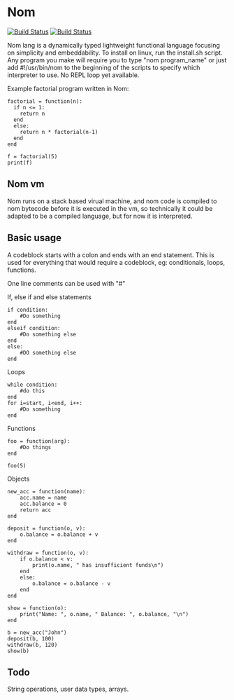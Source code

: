# Nom

[![Build Status](https://upload.wikimedia.org/wikipedia/commons/f/f8/License_icon-mit-88x31-2.svg)]()
[![Build Status](https://travis-ci.org/Mithreindeir/nom.svg?branch=master)](https://travis-ci.org/Mithreindeir/Nom)


Nom lang is a dynamically typed lightweight functional language focusing on simplicity and embeddability.
To install on linux, run the install.sh script. Any program you make will require you to type "nom program_name" or just add #!/usr/bin/nom to the beginning of the scripts to specify which interpreter to use. No REPL loop yet available.


Example factorial program written in Nom:


    factorial = function(n):
      if n <= 1:
        return n
      end
      else:
        return n * factorial(n-1)
      end
    end
    
    f = factorial(5)
    print(f)

## Nom vm
Nom runs on a stack based virual machine, and nom code is compiled to nom bytecode before it is executed in the vm, so technically it could be adapted to be a compiled language, but for now it is interpreted.

## Basic usage
A codeblock starts with a colon and ends with an end statement. This is used for everything that would require a codeblock, eg: conditionals, loops, functions.

One line comments can be used with "#"

If, else if and else statements

    if condition:
        #Do something
    end
    elseif condition:
        #Do something else
    end
    else:
        #DO something else
    end
Loops
  
    while condition:
        #do this
    end
    for i=start, i<end, i++:
        #Do something
    end

Functions

    foo = function(arg):
        #Do things
    end
    
    foo(5)
Objects

    new_acc = function(name):
        acc.name = name
        acc.balance = 0
        return acc
    end

    deposit = function(o, v):
	    o.balance = o.balance + v
    end

    withdraw = function(o, v):
    	if o.balance < v:
    		print(o.name, " has insufficient funds\n")
    	end
	    else:
    		o.balance = o.balance - v
    	end
    end

    show = function(o):
    	print("Name: ", o.name, " Balance: ", o.balance, "\n")
    end

    b = new_acc("John")
    deposit(b, 100)
    withdraw(b, 120)
    show(b)


## Todo
String operations, user data types, arrays.
